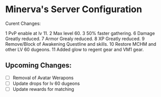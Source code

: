 # Minerva's Server Configuration

Curent Changes:

1 PvP enable at lv 11.
2 Max level 60.
3 50% faster gathering.
6 Damage Greatly reduced.
7 Armor Grealy reduced.
8 XP Greatly reduced.
9 Remove/Block of Awakening Questline and skills.
10 Restore MCHM and other LV 60 dugeons.
11 Added glow to regent gear and VM1 gear.
## Upcoming Changes:

- [ ] Removal of Avatar Werapons
- [ ] Update drops for lv 60 dugeons
- [ ] Update rewards for matching
